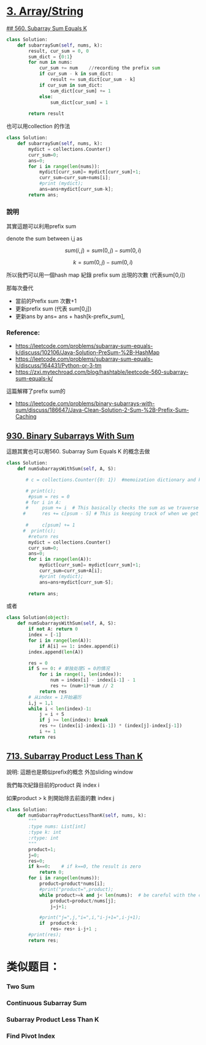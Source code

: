 # [3. Array/String](/arraystring.md)

[## 560. Subarray Sum Equals K](https://leetcode.com/problems/subarray-sum-equals-k/)

```python
class Solution:
    def subarraySum(self, nums, k):
        result, cur_sum = 0, 0
        sum_dict = {0:1}
        for num in nums:
            cur_sum += num    //recording the prefix sum
            if cur_sum - k in sum_dict:
                result += sum_dict[cur_sum - k]
            if cur_sum in sum_dict:
                sum_dict[cur_sum] += 1
            else:
                sum_dict[cur_sum] = 1
                
        return result
```

也可以用collection 的作法
```python        
class Solution:
    def subarraySum(self, nums, k):
        mydict = collections.Counter()
        curr_sum=0;
        ans=0;
        for i in range(len(nums)):
            mydict[curr_sum]= mydict[curr_sum]+1;
            curr_sum=curr_sum+nums[i];
            #print (mydict);
            ans=ans+mydict[curr_sum-k];
        return ans;
```

### 說明

其實這題可以利用prefix sum

denote the sum between i,j as

$$
sum(i,j) = sum(0,j) - sum(0,i)
$$

$$
k = sum(0,j) - sum(0,i)
$$

所以我們可以用一個hash map 紀錄 prefix sum 出現的次數  (代表sum[0,i])

那每次疊代

* 當前的Prefix sum 次數+1
* 更新prefix sum (代表 sum[0,j])
* 更新ans by ans= ans + hash[k-prefix_sum], 

### Reference:
   * https://leetcode.com/problems/subarray-sum-equals-k/discuss/102106/Java-Solution-PreSum-%2B-HashMap
   * https://leetcode.com/problems/subarray-sum-equals-k/discuss/164431/Python-or-3-tm
   * https://zxi.mytechroad.com/blog/hashtable/leetcode-560-subarray-sum-equals-k/
  
  這篇解釋了prefix sum的
* https://leetcode.com/problems/binary-subarrays-with-sum/discuss/186647/Java-Clean-Solution-2-Sum-%2B-Prefix-Sum-Caching

## [930. Binary Subarrays With Sum](https://leetcode.com/problems/binary-subarrays-with-sum/)
這題其實也可以用560. Subarray Sum Equals K 的概念去做 
 
```python
class Solution:
    def numSubarraysWithSum(self, A, S):

       # c = collections.Counter({0: 1})  #memoization dictionary and key '0' is valued at '1' as we count the case when psum==S, we can also add this with res

       # print(c);
        #psum = res = 0
       # for i in A:
       #     psum += i  # This basically checks the sum as we traverse the list
      #      res += c[psum - S] # This is keeping track of when we get past S, as when we get past S, we start with the new substring, and we already have the count and use it when we reach the SUM again and again
            
       #     c[psum] += 1
      #  print(c);
        #return res
        mydict = collections.Counter()
        curr_sum=0;
        ans=0;
        for i in range(len(A)):
            mydict[curr_sum]= mydict[curr_sum]+1;
            curr_sum=curr_sum+A[i];
            #print (mydict);
            ans=ans+mydict[curr_sum-S];
        
        return ans;
```    
  或者
     
```python
class Solution(object):
    def numSubarraysWithSum(self, A, S):
        if not A: return 0
        index = [-1]
        for i in range(len(A)):
            if A[i] == 1: index.append(i)
        index.append(len(A))

        res = 0
        if S == 0: # 单独处理S = 0的情况
            for i in range(1, len(index)):
                num = index[i] - index[i-1] - 1
                res += (num+1)*num // 2
            return res
        # 从index = 1开始遍历
        i,j = 1,1
        while i < len(index)-1:
            j = i + S
            if j >= len(index): break
            res += (index[i]-index[i-1]) * (index[j]-index[j-1])
            i += 1
        return res
```

## [713. Subarray Product Less Than K](https://leetcode.com/problems/subarray-product-less-than-k/)

說明:
這題也是類似prefix的概念 外加sliding window

我們每次紀錄目前的product 與 index i

如果product > k 則開始除去前面的數 index j


```python
class Solution:
    def numSubarrayProductLessThanK(self, nums, k):
        """
        :type nums: List[int]
        :type k: int
        :rtype: int
        """
        product=1;
        j=0;
        res=0;
        if k==0:    # if k==0, the result is zero
            return 0;
        for i in range(len(nums)):
            product=product*nums[i];
            #print("product=",product);
            while product>=k and j< len(nums):  # be careful with the condition j< len(nums)
                product=product/nums[j];
                j=j+1;

            #print("j=",j,"i=",i,"i-j+1=",i-j+1);
            if  product<k:
                res= res+ i-j+1 ;
        #print(res);
        return res;
```




# 类似题目：
### Two Sum

### Continuous Subarray Sum

### Subarray Product Less Than K

### Find Pivot Index

